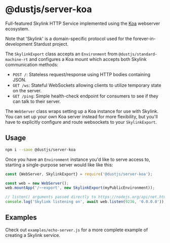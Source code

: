 # \@dustjs/server-koa

Full-featured Skylink HTTP Service implemented using the [Koa][koa] webserver ecosystem.

Note that 'Skylink' is a domain-specific protocol
used for the forever-in-development Stardust project.

The `SkylinkExport` class accepts an `Environment` from `@dustjs/standard-machine-rt`
and configures a Koa mount which accepts both Skylink communication methods:

* `POST /`: Stateless request/response using HTTP bodies containing JSON.
* `GET /ws`: Stateful WebSockets allowing clients to utilize temporary state on the server.
* `GET /ping`: Simple health-check endpoint for consumers to see if they can talk to their server.

The `WebServer` class wraps setting up a Koa instance for use with Skylink.
You can set up your own Koa server instead for more flexibility,
but you'll have to explicitly configure and route websockets to your `SkylinkExport`.

[koa]: https://koajs.com/

## Usage
```sh
npm i --save @dustjs/server-koa
```

Once you have an `Environment` instance you'd like to serve access to,
starting a single-purpose server would like like this:

```js
const {WebServer, SkylinkExport} = require('@dustjs/server-koa');

const web = new WebServer();
web.mountApp('/~~export', new SkylinkExport(myPublicEnvironment));

// listen() arguments passed directly to https://nodejs.org/api/net.html#net_server_listen
console.log('Skylink listening on', await web.listen(9236, '0.0.0.0'));
```

## Examples
Check out `examples/echo-server.js` for a more complete example of creating a Skylink service.
